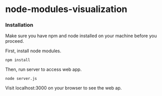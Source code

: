 # node-modules-visualization

### Installation

Make sure you have npm and node installed on your machine before
you proceed.

First, install node modules.

```
npm install
```

Then, run server to access web app.

```
node server.js
```

Visit localhost:3000 on your browser to see the web ap.